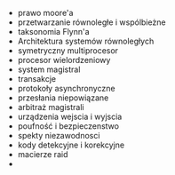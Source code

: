 - prawo moore'a
- przetwarzanie równoległe i wspólbieżne
- taksonomia Flynn'a
- Architektura systemów równoległych
- symetryczny multiprocesor
- procesor wielordzeniowy
- system magistral
- transakcje
- protokoły asynchronyczne
- przesłania niepowiązane
- arbitraż magistrali
- urządzenia wejscia i wyjscia
- poufność i bezpieczenstwo
- spekty niezawodnosci
- kody detekcyjne i korekcyjne
- macierze raid
- 